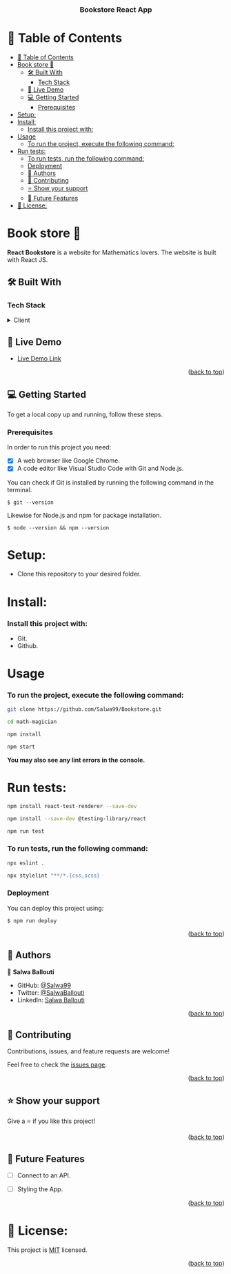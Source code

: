 <a name="readme-top"></a>

<div align="center">
  <h3><b>Bookstore React App</b></h1>
</div>

# 📗 Table of Contents

- [📗 Table of Contents](#-table-of-contents)
- [Book store 📖 ](#book-store--)
  - [🛠 Built With ](#-built-with-)
    - [Tech Stack ](#tech-stack-)
  - [🚀 Live Demo ](#-live-demo-)
  - [💻 Getting Started ](#-getting-started-)
    - [Prerequisites](#prerequisites)
- [Setup:](#setup)
- [Install:](#install)
    - [Install this project with:](#install-this-project-with)
- [Usage](#usage)
    - [To run the project, execute the following command:](#to-run-the-project-execute-the-following-command)
- [Run tests:](#run-tests)
    - [To run tests, run the following command:](#to-run-tests-run-the-following-command)
    - [Deployment](#deployment)
  - [👥 Authors ](#-authors-)
  - [🤝 Contributing ](#-contributing-)
  - [⭐️ Show your support ](#️-show-your-support-)
  - [🔭 Future Features ](#-future-features-)
- [📝 License:](#-license)

<!-- PROJECT DESCRIPTION -->

# Book store 📖 <a name="about-project"></a>


<b>React Bookstore</b> is a website for Mathematics lovers. The website is built with React JS.

## 🛠 Built With <a name="built-with"></a>

### Tech Stack <a name="tech-stack"></a>


<details>
  <summary>Client</summary>
  <ul>
    <li><a href="https://reactjs.org/">React.js</a></li>
  </ul>
</details>


## 🚀 Live Demo <a name="live-demo"></a>


- [Live Demo Link](#)

<p align="right">(<a href="#readme-top">back to top</a>)</p>

<!-- GETTING STARTED -->

## 💻 Getting Started <a name="getting-started"></a>


To get a local copy up and running, follow these steps.

### Prerequisites

In order to run this project you need:
- [x] A web browser like Google Chrome.
- [x] A code editor like Visual Studio Code with Git and Node.js.

You can check if Git is installed by running the following command in the terminal.
```
$ git --version
```

Likewise for Node.js and npm for package installation.
```
$ node --version && npm --version
```

# Setup:
- Clone this repository to your desired folder.

# Install:
### Install this project with:
- Git.
- Github.
# Usage

### To run the project, execute the following command:

  ```sh 
  git clone https://github.com/Salwa99/Bookstore.git
  ```
  ```sh 
  cd math-magician
  ```
  ```sh 
  npm install
  ```
  ```sh 
  npm start
  ```

**You may also see any lint errors in the console.**



# Run tests:

  ```sh 
  npm install react-test-renderer --save-dev
  ```
  ```sh 
  npm install --save-dev @testing-library/react
  ```
  ```sh 
  npm run test
  ```
### To run tests, run the following command:
  ```sh 
  npx eslint .
  ```
   ```sh 
  npx stylelint "**/*.{css,scss}
  ```



### Deployment

You can deploy this project using:

```
$ npm run deploy
```


<p align="right">(<a href="#readme-top">back to top</a>)</p>

<!-- AUTHORS -->

## 👥 Authors <a name="authors"></a>


👤 **Salwa Ballouti**

- GitHub: [@Salwa99](https://github.com/Salwa99)
- Twitter: [@SalwaBallouti](https://twitter.com/salwa-ballouti)
- LinkedIn: [Salwa Ballouti](https://linkedin.com/in/salwa-ballouti)


<p align="right">(<a href="#readme-top">back to top</a>)</p>





## 🤝 Contributing <a name="contributing"></a>

Contributions, issues, and feature requests are welcome!

Feel free to check the [issues page](../../issues/).

<p align="right">(<a href="#readme-top">back to top</a>)</p>



## ⭐️ Show your support <a name="support"></a>



Give a ⭐️ if you like this project!

<p align="right">(<a href="#readme-top">back to top</a>)</p>

## 🔭 Future Features <a name="future-features"></a>

- [ ]  Connect to an API.
- [ ]  Styling the App.


<p align="right">(<a href="#readme-top">back to top</a>)</p>

# 📝 License:
This project is [MIT](./LICENSE) licensed.
<p align="right">(<a href="#readme-top">back to top</a>)</p>